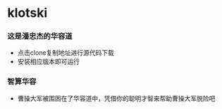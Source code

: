 # klotski
### 这是潘忠杰的华容道
- 点击clone复制地址进行源代码下载
- 安装相应版本即可运行
### 智算华容
- 曹操大军被围困在了华容道中，凭借你的聪明才智来帮助曹操大军脱险吧
